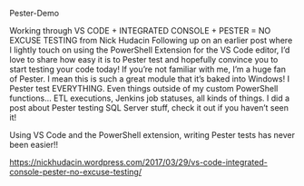 Pester-Demo

Working through VS CODE + INTEGRATED CONSOLE + PESTER = NO EXCUSE TESTING from Nick Hudacin
Following up on an earlier post where I lightly touch on using the PowerShell Extension for the VS Code editor, I’d love to share how easy it is to Pester test and hopefully convince you to start testing your code today! If you’re not familiar with me, I’m a huge fan of Pester. I mean this is such a great module that it’s baked into Windows! I Pester test EVERYTHING. Even things outside of my custom PowerShell functions… ETL executions, Jenkins job statuses, all kinds of things. I did a post about Pester testing SQL Server stuff, check it out if you haven’t seen it!

Using VS Code and the PowerShell extension, writing Pester tests has never been easier!!

https://nickhudacin.wordpress.com/2017/03/29/vs-code-integrated-console-pester-no-excuse-testing/
